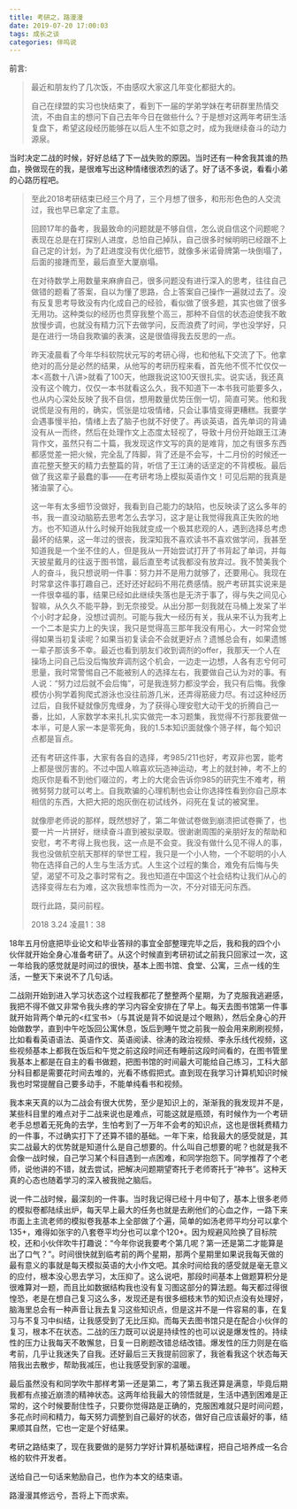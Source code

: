 ```yaml
---
title: 考研之，路漫漫
date: 2019-07-20 17:00:03
tags: 成长之谈
categories: 伴呜说
---
```

前言:
> 最近和朋友约了几次饭，不由感叹大家这几年变化都挺大的。
>
> 自己在绿盟的实习也快结束了，看到下一届的学弟学妹在考研群里热情交流，不由自主的想问下自己去年今日在做些什么？于是想对这两年考研生活复盘下，希望这段经历能够在以后人生不如意之时，成为我继续奋斗的动力源泉。

<!--more-->

当时决定二战的时候，好好总结了下一战失败的原因。当时还有一种舍我其谁的热血，换做现在的我，是很难写出这种情绪很浓烈的话了。好了话不多说，看看小弟的心路历程吧。
> 至此2018考研结束已经三个月了，三个月想了很多，和形形色色的人交流过，我也早已拿定了主意。
>
> 回顾17年的备考，我最致命的问题就是不够自信，怎么说自信这个问题呢？表现在总是在打探别人进度，总怕自己掉队，自己很多时候明明已经跟不上自己定的计划，为了赶进度没有优化细节，就像多米诺骨牌第一块倒塌了，后面的接踵而至，最后直至大厦崩塌。
>
> 在对待数学上用数量来麻痹自己，很多问题没有进行深入的思考，往往自己做错的题看了答案，自以为懂了思路，合上答案自己操作一遍就过去了。没有反复思考导致没有内化成自己的经验，看似做了很多题，其实也做了很多无用功。这种类似的经历也贯穿我整个高三，那种不自信的状态迫使我不敢放慢步调，也就没有精力沉下去做学问，反而浪费了时间，学也没学好，只是在进行一场自我欺骗的表演，这是很值得我去反思的一点。
>
> 昨天凌晨看了今年华科软院状元写的考研心得，也和他私下交流了下。他拿绝对的高分是必然的结果，从他写的考研历程来看，首先他不慌不忙仅仅一本<高数十八讲>就看了100天，他跟我说这100天很扎实。说实话，我还真没有这个魄力，仅仅一本书就看这么久，我不知道下一本书我可能要多久，也从内心深处反映了我不自信，想用数量优势压倒一切，简直可笑。他和我说慌是没有用的，确实，慌张是垃圾情绪，只会让事情变得更糟糕。我要学会遇事慢半拍，情绪上去了脑子也就不好使了。再谈英语，首先单词的背诵没有从一而终，然后在处理作文上态度太轻视了，导致十月份开始跟王江涛背作文，虽然只有二十篇，我发现这作文写的真的是难背，加之有很多东西都感觉差一把火候，完全乱了阵脚，背了还是不会写，十二月份的时候还一直花整天整天的精力去整篇的背，听信了王江涛的话坚定的不背模板。最后做了我这辈子最蠢的事——在考研考场上模拟英语作文！可见后期的我真是猪油蒙了心。
>
> 这一年有太多细节没做好，我看到自己能力的缺陷，也反映读了这么多年的书，我一直没动脑筋去思考怎么去学习，这才是让我觉得我真正失败的地方。也不知道从什么时候开始我就变成一个极其悲观的人，遇到选择总考虑最坏的结果，这一年过的很丧，我深知我不喜欢读书不喜欢做学问，我甚至知道我是一个坐不住的人，但是我从一开始尝试打开了书背起了单词，并每天披星戴月的往返于图书馆，最后直至考试我都没有放弃过。我不赞美我个人的奋斗，我只想说明一件事：努力并不是用力就够了，还要用心。我现在时常拿这件事打趣自己，还好还好起码不用花费感情。脱产考研其实说来是一件很幸福的事，结果已经如此继续失落也是无济于事了，得与失之间见心智嘛，从久久不能平静，到无奈接受。从出分那一刻我就在马桶上发呆了半个小时才起身，没想过调剂。可能与我大一经历有关，我从来不认为我考上一个二本是实力上的失误，我只是觉得高三那年我没有用心，大一时常会觉得如果当初复读呢？如果当初复读会不会就更好点？遗憾总会有，如果遗憾一辈子那该多不幸。最近也看到朋友们收到调剂的offer，我那天一个人在操场上问自己后没后悔放弃调剂这个机会，一边走一边想，人各有志兮何可思量，我时常警惕自己不能被别人的选择左右，我要做自己认为对的事。有人说：“努力过后就不会后悔”，可是我连努力都没学会，我只有后悔。我像模仿小狗学着狗爬式游泳也没往前游几米，还弄得筋疲力尽。有过这种经历过后，自我怀疑就像厉鬼缠身，为了获得心理安慰大动干戈的折腾自己一番，比如，人家数学本来扎扎实实做完一本习题集，我觉得不行那我要做一本半，可是人家一本是零死角，我的1.5本知识面就像个筛子样，每个知识点都是盲点。
>
> 还有考研这件事，大家有各自的选择，考985/211也好，考双非也罢，能考上都是很厉害的。不过中国人嘛喜欢玩造神运动，考上的就封神，考不上的炮灰你是看不到他们啜泣的，考上的大佬会告诉你985的研究生不难考，稍微努努力就可以考上。自我欺骗的心理机制也会让你选择性看到你自己原本相信的东西，大把大把的炮灰倒在初试线外，闷死在复试的被窝里。
>
> 就像廖老师说的那样，既然想好了，第二年做试卷做到崩溃把试卷撕了，也要一片一片拼好，继续奋斗直到被拟录取。很谢谢周围的亲朋好友的帮助和安慰，考不考得上我也我，这一点是不会变。我没有做什么见不得人的事，我也没做航空航天那样的举世工程，我只是一个小人物，一个不聪明的小人物在选择自己的人生与生活方式。人生这个过程的集合，难免有后悔与失望，渴望不可及之事时常有之。我也知道在中国这个社会结构让我们从心的选择变得左右为难，这次我想率性而为一次，不分对错无问东西。
>
> 既行此路，莫问前程。
>
> 2018 3.24 凌晨1：38

18年五月份底把毕业论文和毕业答辩的事宜全部整理完毕之后，我和我的四个小伙伴就开始全身心准备考研了。从这个时候直到考研初试之前我只回家过一次，这一年给我的感觉就是时间过的很快，基本上图书馆、食堂、公寓，三点一线的生活，一整天下来说不了几句话。

二战刚开始到进入学习状态这个过程我都花了整整两个星期，为了克服我逃避感，我把不得不做又非常令我头疼的学习内容全安排在了早上。每天去图书馆第一件事就开始背两个单元的<红宝书>（与其说是背不如说是过个眼熟），然后全身心的开始做数学，直到中午吃饭回公寓休息，饭后到睡午觉之前我一般会用来刷刷视频，比如看看英语语法、英语作文、英语阅读、徐涛的政治视频、李永乐线代视频，这些视频基本上都我在饭后和午觉之前这段时间还有睡前这段时间看的，在图书管里我基本上都是在自主的看书做题，把图书馆的时间最大可能给自己练习，工科大部分科目都是需要花时间去堆的，光看不练假把式。直到现在我学习计算机知识时候我也时常提醒自己要多动手，不能单纯看书和视频。

我本来天真的以为二战会有很大优势，至少是知识上的，渐渐我的我发现并不是，某些科目里的难点对于二战来说也是难点，可能这就是瓶颈，有时候作为一个考研老手总想着无死角的去学，生怕考到了一万年不会考的知识点，这也是很耗费精力的一件事，不过确实打下了还算不错的基础。一年下来，给我最大的感受就是，其实二战最大的优势就是知道什么是自己想要的。什么叫自己想要的呢？也就是我不会像一战时候，自己学习某个科目遇到一点困难，和同学抱怨下。同学推荐了个老师，说他讲的不错，就去尝试，把解决问题期望寄托于老师寄托于“神书”。这种天真的心态也随着学习的深入被我抛之脑后。

说一件二战时候，最深刻的一件事。当时我记得已经十月中旬了，基本上很多老师的模拟卷都陆续出炉，每天早上最大的任务也就是去刷他们的心血之作，一路下来市面上主流老师的模拟卷我基本上全部做了个遍，简单的如汤老师平均分可以拿个135+，难得如张宇的八套卷平均分也可以拿个120+。因为规避风险换了目标院校，还和小伙伴吹牛打趣说：“今年你说我要考个第几呢？第一还是第二才能算是出了口气？”。时间很快就到临考前的两个星期，那两个星期里如果说我每天做的最有意义的事就是每天模拟英语的大小作文吧。其余时间给我的感受就是毫无意义的应付，根本没心思去学习，太压抑了。这么说吧，那段时间基本上做题算积分是很难算对一题，而且比如数据结构我也没有复习图这部分的算法题。每天都过得很惶恐，老是在想自己复习这么多，发现还是有很多细枝末节的知识点没有处理好，脑海里总会有一种声音让我去复习这些知识点，但是这并不是一件容易的事，在复习与不复习中纠结，让我感受到了无比压抑。而每天去图书馆只是在配合小伙伴的复习，根本不在状态。二战的压力既可以说是持续性的也可以说是爆发性的。持续性的压力让我每天不敢懈怠，日复一日刷题改错总结改错。爆发性的压力则是在临考前，几乎让我迷失了自我。还好最后三天我提前回家了，我爸看我这个状态每天陪我出去散步，帮助我减压，也让我感受到家的温暖。

最后虽然没有和同学吹牛那样考第一还是第二，考了第五我还算是满意，毕竟后期我都有点接近崩溃的精神状态。这两年给我最大的领悟就是，生活中遇到困难是正常的，这个时候要耐住性子，只要你觉得路是正确的，克服困难就只是时间问题，多花点时间和精力，每天努力调整到自己最好的状态，做好自己应该最好的事，结果顺其自然，它也一定是个好结果。

考研之路结束了，现在我要做的是努力学好计算机基础课程，把自己培养成一名合格的软件开发者。

送给自己一句话来勉励自己，也作为本文的结束语。

路漫漫其修远兮，吾将上下而求索。